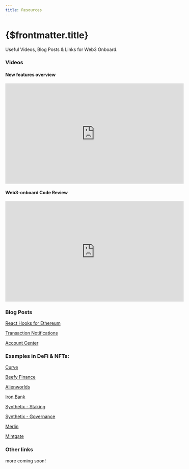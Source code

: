 ```yaml
---
title: Resources
---
```


# {$frontmatter.title}

Useful Videos, Blog Posts & Links for Web3 Onboard.

### Videos

#### New features overview

<iframe width="560" height="315" src="https://www.youtube.com/embed/SAc957kwWLs?controls=0" title="New features overview" frameborder="0" allow="accelerometer; autoplay; clipboard-write; encrypted-media; gyroscope; picture-in-picture" allowfullscreen></iframe>

#### Web3-onboard Code Review

<iframe width="560" height="315" src="https://www.youtube.com/embed/UTNVa5wmaDo?controls=0" title="web3-onboard Code Review" frameborder="0" allow="accelerometer; autoplay; clipboard-write; encrypted-media; gyroscope; picture-in-picture" allowfullscreen></iframe>

### Blog Posts

[React Hooks for Ethereum](https://www.blocknative.com/blog/react-hooks-ethereum)

[Transaction Notifications](https://www.blocknative.com/blog/add-transaction-notifications-to-dapp)

[Account Center](https://www.blocknative.com/blog/multichain-and-multiwallet-account-management-on-your-dapp-with-account-center)

### Examples in DeFi & NFTs:

[Curve](https://www.curve.fi)

[Beefy Finance](https://app.beefy.com)

[Alienworlds](https://alienworlds.io/)

[Iron Bank](https://app.ib.xyz/)

[Synthetix - Staking](https://staking.synthetix.io)

[Synthetix - Governance](https://governance.synthetix.io/)

[Merlin](https://merlin.valktech.io/)

[Mintgate](https://app.mintgate.io/login)

### Other links

more coming soon!
